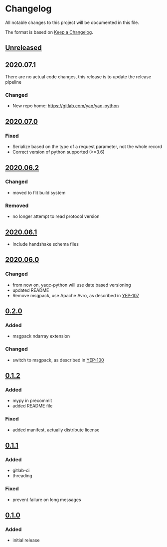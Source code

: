 # Changelog
All notable changes to this project will be documented in this file.

The format is based on [Keep a Changelog](https://keepachangelog.com/).

## [Unreleased]

## 2020.07.1

There are no actual code changes, this release is to update the release pipeline

### Changed
- New repo home: https://gitlab.com/yaq/yaq-python

## [2020.07.0]

### Fixed
- Serialize based on the type of a request parameter, not the whole record
- Correct version of python supported (>=3.6)

## [2020.06.2]

### Changed
- moved to flit build system

### Removed
- no longer attempt to read protocol version

## [2020.06.1]
- Include handshake schema files

## [2020.06.0]

### Changed
- from now on, yaqc-python will use date based versioning
- updated README
- Remove msgpack, use Apache Avro, as described in [YEP-107](https://yeps.yaq.fyi/107)

## [0.2.0]

### Added
- msgpack ndarray extension

### Changed
- switch to msgpack, as described in [YEP-100](https://yeps.yaq.fyi/100)

## [0.1.2]

### Added
- mypy in precommit
- added README file

### Fixed
- added manifest, actually distribute license

## [0.1.1]

### Added
- gitlab-ci
- threading

### Fixed
- prevent failure on long messages

## [0.1.0]

### Added
- initial release

[Unreleased]: https://gitlab.com/yaq/yaq-python/-/compare/yaqc-2020.07.1...master
[2020.07.0]: https://gitlab.com/yaq/yaqc-python/-/compare/v2020.06.2...v2020.07.0
[2020.06.2]: https://gitlab.com/yaq/yaqc-python/-/compare/v2020.06.1...v2020.06.2
[2020.06.1]: https://gitlab.com/yaq/yaqc-python/-/compare/v2020.06.0...v2020.06.1
[2020.06.0]: https://gitlab.com/yaq/yaqc-python/-/compare/v0.2.0...v2020.06.0
[0.2.0]: https://gitlab.com/yaq/yaqc-python/-/compare/v0.1.2...v0.2.0
[0.1.2]: https://gitlab.com/yaq/yaqc-python/-/compare/v0.1.1...v0.1.2
[0.1.1]: https://gitlab.com/yaq/yaqc-python/-/compare/v0.1.0...v0.1.1
[0.1.0]: https://gitlab.com/yaq/yaqc-python/-/tags/v0.1.0
